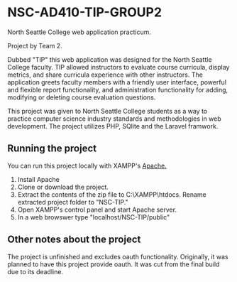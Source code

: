# NSC-AD410-TIP-GROUP2

North Seattle College web application practicum. 

Project by Team 2.

Dubbed "TIP" this web application was designed for the North Seattle College faculty. TIP allowed instructors to evaluate course curricula, display metrics, and share curricula experience with other instructors. The application greets faculty members with a friendly user interface, powerful and flexible report functionality, and administration functionality for adding, modifying or deleting course evaluation questions.

This project was given to North Seattle College students as a way to practice computer science industry standards and methodologies in web development. The project utilizes PHP, SQlite and the Laravel framwork. 

## Running the project

You can run this project locally with XAMPP's [Apache.](https://www.apachefriends.org/download.html) 

1. Install Apache
2. Clone or download the project.
3. Extract the contents of the zip file to C:\XAMPP\htdocs. Rename extracted project folder to "NSC-TIP."
4. Open XAMPP's control panel and start Apache server.
5. In a web browswer type "localhost/NSC-TIP/public"

## Other notes about the project

The project is unfinished and excludes oauth functionality. Originally, it was planned to have this project provide oauth. It was cut from the final build due to its deadline. 



